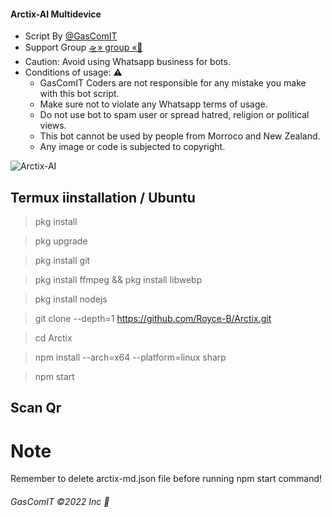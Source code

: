 #### Arctix-AI Multidevice 

- Script By [@GasComIT](https://gitHub.com/gascomit)
- Support Group [🛸» group «🐙](https://chat.whatsapp.com/J7CHUQ2WZbZ61tZTzJOjXY)
- Caution: Avoid using Whatsapp business for bots.
- Conditions of usage: ⚠️
    - GasComIT Coders are not responsible for any mistake you make with this bot script.
    - Make sure not to violate any Whatsapp terms of usage.
    - Do not use bot to spam user or spread hatred, religion or political views.
    - This bot cannot be used by people from Morroco and New Zealand.
    - Any image or code is subjected to copyright.
<img src="media/arctix.jpg" alt="Arctix-AI">

## Termux iinstallation / Ubuntu
> pkg install

> pkg upgrade

> pkg install git

> pkg install ffmpeg && pkg install libwebp

> pkg install nodejs

> git clone --depth=1 https://github.com/Royce-B/Arctix.git

> cd Arctix

> npm install --arch=x64 --platform=linux sharp

> npm start

## Scan Qr

# Note

Remember to delete arctix-md.json file before running npm start command!

###### GasComIT ©2022 Inc 🦀
